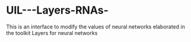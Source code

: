 # UIL---Layers-RNAs-
This is an interface to modify the values of neural networks elaborated in the toolkit Layers for neural networks
